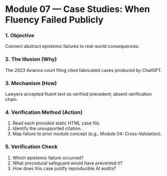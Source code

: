 # Module 07 — Case Studies: When Fluency Failed Publicly

### 1. Objective
Connect abstract epistemic failures to real-world consequences.

### 2. The Illusion (Why)
The 2023 Avianca court filing cited fabricated cases produced by ChatGPT.

### 3. Mechanism (How)
Lawyers accepted fluent text as verified precedent; absent verification chain.  

### 4. Verification Method (Action)
1. Read each provided static HTML case file.  
2. Identify the unsupported citation.  
3. Map failure to prior module concept (e.g., Module 04: Cross-Validation).  

### 5. Verification Check
1. Which epistemic failure occurred?  
2. What procedural safeguard would have prevented it?  
3. How does this case justify reproducible AI audits?
